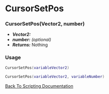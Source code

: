 # CursorSetPos

### CursorSetPos(Vector2, number)
- ***Vector2:*** 
- ***number:*** *(optional)* 
- ***Returns:*** Nothing

### Usage

```Lua
CursorSetPos(variableVector2)
```

```Lua
CursorSetPos(variableVector2, variableNumber)
```



[Back To Scripting Documentation](../README.md)

